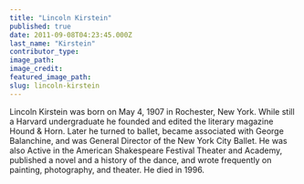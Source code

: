 ```yaml
---
title: "Lincoln Kirstein"
published: true
date: 2011-09-08T04:23:45.000Z
last_name: "Kirstein"
contributor_type:
image_path:
image_credit:
featured_image_path:
slug: lincoln-kirstein
---
```


Lincoln Kirstein was born on May 4, 1907 in Rochester, New York. While still a Harvard undergraduate he founded and edited the literary magazine Hound & Horn. Later he turned to ballet, became associated with George Balanchine, and was General Director of the New York City Ballet. He was also Active in the American Shakespeare Festival Theater and Academy, published a novel and a history of the dance, and wrote frequently on painting, photography, and theater. He died in 1996.


